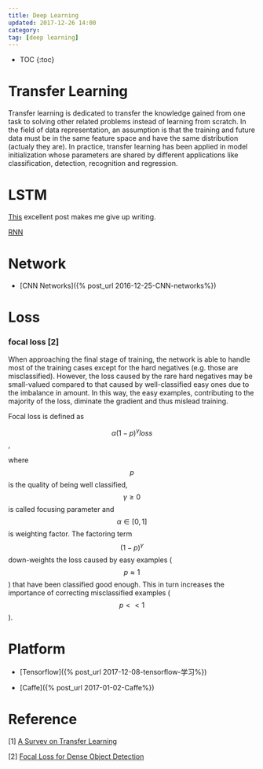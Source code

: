 ```yaml
---
title: Deep Learning
updated: 2017-12-26 14:00
category: 
tag: [deep learning]
---
```


* TOC
{:toc}

# Transfer Learning

Transfer learning is dedicated to transfer the knowledge gained from one task to solving other related problems instead of learning from scratch. 
In the field of data representation, an assumption is that the training and future data must be in the same feature space and have the same distribution (actualy they are). In practice, transfer learning has been applied in model initialization whose parameters are shared by different applications like classification, detection, recognition and regression.

# LSTM

[This](http://colah.github.io/posts/2015-08-Understanding-LSTMs/) excellent post makes me give up writing.

[RNN](http://karpathy.github.io/2015/05/21/rnn-effectiveness/)

# Network

* [CNN Networks]({% post_url 2016-12-25-CNN-networks%})

# Loss

### focal loss [2]
When approaching the final stage of training, the network is able to handle most of the training cases except for the hard negatives (e.g. those are misclassified). However, the loss caused by the rare hard negatives may be small-valued compared to that caused by well-classified easy ones due to the imbalance in amount. In this way, the easy examples, contributing to the majority of the loss, diminate the gradient and thus mislead training.

Focal loss is defined as 

$$\alpha (1-p)^\gamma loss$$, 

where $$p$$ is the quality of being well classified, $$\gamma \geq 0$$ is called focusing parameter and $$\alpha \in [0, 1]$$ is weighting factor. The factoring term $$(1-p)^\gamma$$ down-weights the loss caused by easy examples ($$p \approx 1$$) that have been classified good enough. This in turn increases the importance of correcting misclassified examples ($$p << 1$$).

# Platform

* [Tensorflow]({% post_url 2017-12-08-tensorflow-学习%})

* [Caffe]({% post_url 2017-01-02-Caffe%})


# Reference
[1] [A Survey on Transfer Learning](https://www.cse.ust.hk/~qyang/Docs/2009/tkde_transfer_learning.pdf)

[2] [Focal Loss for Dense Object Detection](https://arxiv.org/pdf/1708.02002.pdf)
